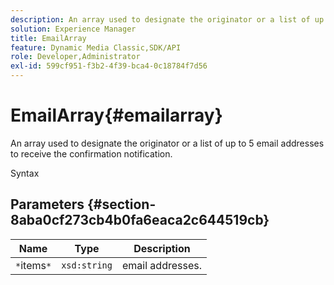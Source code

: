 ```yaml
---
description: An array used to designate the originator or a list of up to 5 email addresses to receive the confirmation notification.
solution: Experience Manager
title: EmailArray
feature: Dynamic Media Classic,SDK/API
role: Developer,Administrator
exl-id: 599cf951-f3b2-4f39-bca4-0c18784f7d56
---
```

# EmailArray{#emailarray}

An array used to designate the originator or a list of up to 5 email addresses to receive the confirmation notification.

 Syntax 

## Parameters {#section-8aba0cf273cb4b0fa6eaca2c644519cb}

|  Name  | Type  | Description  |
|---|---|---|
|  `*`items`*`  | `xsd:string`  | email addresses.  |
